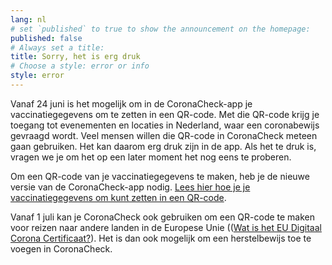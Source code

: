 ```yaml
---
lang: nl
# set `published` to true to show the announcement on the homepage:
published: false
# Always set a title:
title: Sorry, het is erg druk
# Choose a style: error or info
style: error
---
```

Vanaf 24 juni is het mogelijk om in de CoronaCheck-app je vaccinatiegegevens om te zetten in een QR-code. Met die QR-code krijg je toegang tot evenementen en locaties in Nederland, waar een coronabewijs gevraagd wordt. Veel mensen willen die QR-code in CoronaCheck meteen gaan gebruiken. Het kan daarom erg druk zijn in de app. Als het te druk is, vragen we je om het op een later moment het nog eens te proberen.

Om een QR-code van je vaccinatiegegevens te maken, heb je de nieuwe versie van de CoronaCheck-app nodig. <a href="/nl/faq/1-1-hoe-werkt-de-coronacheck-app/">Lees hier hoe je je vaccinatiegegevens om kunt zetten in een QR-code</a>.

Vanaf 1 juli kan je CoronaCheck ook gebruiken om een QR-code te maken voor reizen naar andere landen in de Europese Unie ((<a href="https://www.rijksoverheid.nl/onderwerpen/coronavirus-vaccinatie/vraag-en-antwoord/wat-is-het-eu-digitaal-corona-certificaat" target="_blank" rel="noopener noreferrer">Wat is het EU Digitaal Corona Certificaat?</a>). Het is dan ook mogelijk om een herstelbewijs toe te voegen in CoronaCheck.
